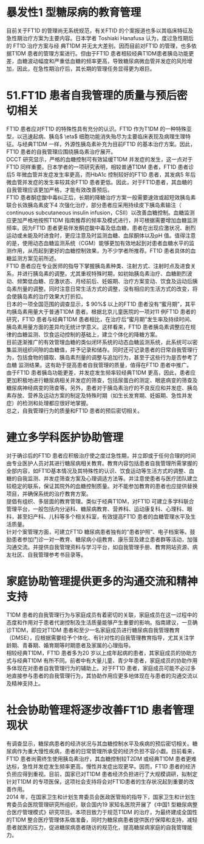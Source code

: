 # 暴发性1 型糖尿病的教育管理  
目前关于FT1D 的管理尚无系统规范，有关FTID 的个案报道也多以其临床特征及急性期治疗方案为主要内容。日本学者 Toshiaki Hanafusa  认为，度过急性期后的 FT1D  治疗方案与经 典T1DM 并无太大差别。因而目前对FT1D 的管理，也多依据T1DM 患者的管理方案进行。但由于FT1D 患者相较经典T1DM患者胰岛功能更差，血糖波动幅度和严重低血糖的频率更高，导致糖尿病微血管并发症的风险增加，因此，在急性期治疗后，其长期的管理任务显得更为艰巨。  
# 51.FT1D 患者自我管理的质量与预后密切相关  
FT1D 患者应对FT1D 的特殊性具有充分的认识。FT1D 作为T1DM 的一种特殊亚型，以迅速起病、胰岛$ \eta$  细胞功能消失殆尽为主要临床表现及病理生理特征。与经典T1DM 一样，外源性胰岛素补充为目前FT1D 的基本治疗方案。因此，FT1D 患者的自我管理应围绕胰岛素治疗展开。  
DCCT 研究显示，严格的血糖控制可有效延缓T1DM 并发症的发生，这一点对于FT1D 同样重要。日本学者的一项研究表明，相较普通T1DM 患者，FT1D 患者诊后5 年微血管并发症发生率更高，而HbA1c 控制较好的FT1D 患者，其发病5 年后微血管并发症的发生率较其余FT1D 患者更低。因此，对于FT1D患者，其血糖的自我管理应该更加严格，才能有效改善预后。  
FT1D 患者酮症酸中毒纠正后，长期的降糖治疗方案一般需要速效或超短效胰岛素联合长效胰岛素皮下4 次强化治疗，部分患者应采用持续皮下胰岛素输注（ continuous subcutaneous insulin  infusion，CSII）以改善血糖控制。血糖监测应更加严格地按照T1DM 指南推荐的频率及模式进行，并可根据需要增加血糖监测频率。因为FT1D 患者更易伴发酮症酸中毒及低血糖，患者在出现应激状况、剧烈运动或未能及时进食时，更应注意及时监测血糖、血尿酮体以及pH 值。值得注意的是，使用动态血糖监测系统（CGM）能够更加有效地起到对患者血糖水平的监测作用，从而起到更好的血糖控制效果，为不少学者所推荐。FT1D 患者具体的血糖监测方案见前所述。  
FT1D 患者应在专业医师的指导下掌握胰岛素种类、注射方式、注射时点及进食关系，并进行胰岛素的调整。尤其重视特殊时期，如初始胰岛素治疗、血糖剧烈波动、频繁低血糖、应激状态、月经前后、妊娠期、治疗方案变动、饮食及运动后胰岛素剂量的调整。同时注意日常生活方式的调整，没有相应的生活方式的改变，将会使胰岛素的治疗效果大打折扣。  
日本的一项全国范围的调查显示，$ 90\%$  以上的FT1D 患者没有“蜜月期”，其平均胰岛素用量大于普通T1DM 患者。根据北京儿童医院的一项对11 例FT1D 患者的研究，FT1D 患者与经典T1DM 患者相比，在治疗后“蜜月期”发生率及持续时间、胰岛素用量方面的差异均无统计学意义。这样看来，FT1D 患者胰岛素调整应在规律的血糖监测、饮食运动控制的基础上，建立个体化的降糖方案。  
目前逐渐推广的有效管理血糖的类似闭环系统的动态血糖监测系统，此系统可以密集监测组织间隙的血糖值，并予记录和储存。同时还可记录患者的日常自我管理行为，包括食物的摄取、胰岛素剂量的调整与追加行为，甚至于这些行为是否参考了血糖 监测结果。这有助于提高患者自我管理的质量，值得在FT1D 患者中推广。  
由于FT1D 患者胰岛功能更差，并发症发生频率较经典T1DM 更高，因此，患者应更加积极地进行糖尿病相关并发症的筛查，包括尿蛋白的测定、眼底病变的筛查及糖尿病神经病变的筛查等。另外，患者对于胰岛素治疗的不良反应和并发症、胰岛素存放、营养及运动方案的制定及特殊时期（如生长发育期、妊娠期、急性并发症）的检测和处理都应很好地掌握。  
总之，自我管理行为的质量和FT1D 患者的预后密切相关。  
#  建立多学科医护协助管理  
对于确诊后的FT1D 患者应积极治疗使之度过急性期，并立即或于任何合理的时间由专业医护人员对其进行糖尿病相关教育。教育内容包括患者自我管理所需掌握的全部内容，如FT1D基本情况及其特殊性的认识、饮食运动等生活方式的调整、血糖的自我监测、并发症筛查方案及心理调适方法等。并注意使患者与医疗团队建立较稳定的联系，保证其院外的血糖控制质量。对不能参加教育的患者也应提供替换项目，并确保系统的治疗教育方案。  
提倡有组织、多层面的教育管理。类似于经典T1DM，对FT1D 可建立多学科联合管理平台，一般包括内分泌科、糖尿病教育、营养科、运动康复科、心理科、眼科，甚至妇产科、儿科等多个相关科室，有效提高FT1D 患者的血糖管理水平及生活质量。  
针对个案管理方面，可建立FT1D 糖尿病患者独有的“患者护照”、电子档案等。鼓励患者参加门诊一对一教育、糖尿病小组教育、康乐营及建立患者群等活动，加强沟通交流。并提供自我管理资料与学习平台，如自我管理手册、教育网站资源、病友社区、自我管理参考书目录等。  
#  家庭协助管理提供更多的沟通交流和精神支持  
T1DM 患者的自我管理行为与家庭成员有着密切的关联，家庭成员在这一过程中的态度和作用对于患者代谢控制及生活质量能够产生重要的影响。指南建议，一旦确诊T1DM，即应对T1DM 患者和至少一名家庭成员进行糖尿病自我管理教育（DMSE），应根据需要给予个体化、有针对性的自我管理教育指导，尤其关注学龄期、青春期、婚育期等时期患者及家属的心理指导。  
相较经典T1DM，FT1D 患者多为20 岁以上成年起病的患者，其家庭成员的协助方式与经典T1DM 有所不同。前者中有大量儿童、青少年患者，家庭成员的协助作用多体现在对患者自我管理行为的辅助上。对于FT1D 患者，家庭成员可能不必过多地直接参与患者的自我管理行为，其协助作用应更多地体现在与患者的沟通交流以及精神支持上。  
#  社会协助管理将逐步改善FT1D 患者管理现状  
有调查显示，糖尿病患者的经济状况与其血糖控制水平及疾病的预后密切相关。糖尿病作为重大慢性疾病，患者的日常管理所承受的经济负担不容小觑。目前看来，FT1D 患者尚需终生使用胰岛素治疗，其血糖控制较T2DM 或经典T1DM 患者更难达标，急性并发症发生频率更高，慢性并发症出现更早。因而，FT1D 患者的经济负担应得到重视。目前，国家已对T1DM 患者经济负担进行了大规模调研，拟制定针对T1DM 的专项医保，这项社会支持将会对FT1D患者的生存状况起到重要的改善作用。  
2014 年，在国家卫生和计划生育委员会医政医管局的指导下，国家卫生和计划生育委员会医院管理研究所组织，联合国内19 家知名医院开展了《中国1 型糖尿病整合医疗管理模式》研究项目。本项目致力于规范T1DM 的治疗，为最终建成全国性的T1DM 整合医疗管理体系做准备，同时为糖尿病患者提供医疗保障和支持，减轻患者就医的压力，促进糖尿病患者随访的规范化，提高糖尿病家庭的自我管理能力。  

